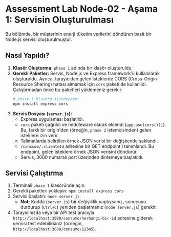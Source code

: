 # Assessment Lab Node-02 - Aşama 1: Servisin Oluşturulması

Bu bölümde, bir müşterinin enerji tüketim verilerini döndüren basit bir Node.js servisi oluşturulmuştur.

## Nasıl Yapıldı?

1.  **Klasör Oluşturma:** `phase 1` adında bir klasör oluşturuldu.
2.  **Gerekli Paketler:** Servis, Node.js ve Express framework'ü kullanılarak oluşturuldu. Ayrıca, tarayıcıdan gelen isteklerde CORS (Cross-Origin Resource Sharing) hatası almamak için `cors` paketi de kullanıldı. Çalıştırmadan önce bu paketleri yüklemeniz gerekir:
    ```bash
    # phase 1 klasörü içindeyken:
    npm install express cors
    ```
3.  **Servis Dosyası (`server.js`):**
    *   Express uygulaması başlatıldı.
    *   `cors` paketi çağrıldı ve middleware olarak eklendi (`app.use(cors());`). Bu, farklı bir origin'den (örneğin, `phase 2` istemcisinden) gelen isteklere izin verir.
    *   Talimatlarda belirtilen örnek JSON verisi bir değişkende saklandı.
    *   `/consumo/:clienteId` adresine bir GET endpoint'i tanımlandı. Bu endpoint, gelen isteklere örnek JSON verisini döndürür.
    *   Servis, 3000 numaralı port üzerinden dinlemeye başlatıldı.

## Servisi Çalıştırma

1.  Terminali `phase 1` klasöründe açın.
2.  Gerekli paketleri yükleyin: `npm install express cors`
3.  Servisi başlatın: `node server.js`
    *   **Not:** Kodda (`server.js`) bir değişiklik yaptıysanız, sunucuyu durdurup (`Ctrl+C`) yeniden başlatmanız (`node server.js`) gerekir.
4.  Tarayıcınızda veya bir API test aracıyla `http://localhost:3000/consumo/herhangi-bir-id` adresine giderek servisi test edebilirsiniz (örneğin, `http://localhost:3000/consumo/12345`).
